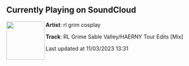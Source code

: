 ## Currently Playing on SoundCloud

[<img align="left" width="100" src="https://i1.sndcdn.com/artworks-c1mvWSiZHuCAigzm-5eOY4A-t500x500.jpg">](https://soundcloud.com/rl-grim-cosplay/rl-grime-sable-valleyhaerny-tour-edits-mix)

**Artist**: rl grim cosplay 

**Track**: RL Grime Sable Valley/HAERNY Tour Edits [Mix]

Last updated at 11/03/2023 13:31
